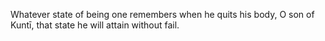 Whatever state of being one remembers when he quits his body, O son of Kuntī, that state he will attain without fail.